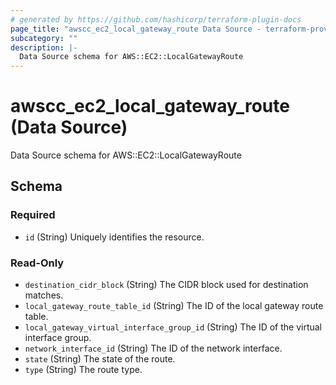 ```yaml
---
# generated by https://github.com/hashicorp/terraform-plugin-docs
page_title: "awscc_ec2_local_gateway_route Data Source - terraform-provider-awscc"
subcategory: ""
description: |-
  Data Source schema for AWS::EC2::LocalGatewayRoute
---
```


# awscc_ec2_local_gateway_route (Data Source)

Data Source schema for AWS::EC2::LocalGatewayRoute



<!-- schema generated by tfplugindocs -->
## Schema

### Required

- `id` (String) Uniquely identifies the resource.

### Read-Only

- `destination_cidr_block` (String) The CIDR block used for destination matches.
- `local_gateway_route_table_id` (String) The ID of the local gateway route table.
- `local_gateway_virtual_interface_group_id` (String) The ID of the virtual interface group.
- `network_interface_id` (String) The ID of the network interface.
- `state` (String) The state of the route.
- `type` (String) The route type.


